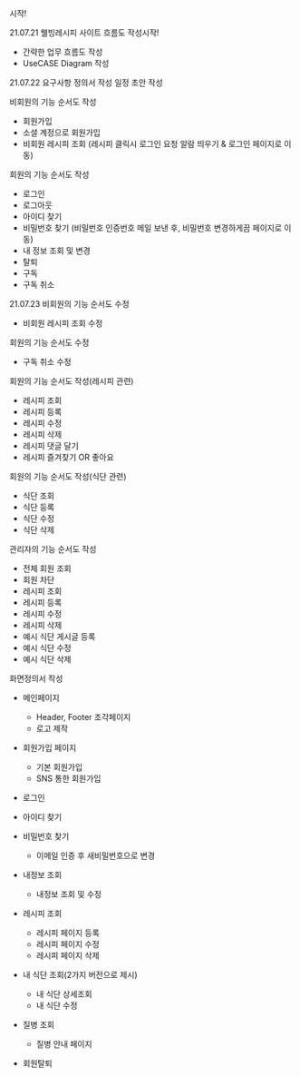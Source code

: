 시작!

21.07.21
웰빙레시피 사이트 흐름도 작성시작!
- 간략한 업무 흐름도 작성
- UseCASE Diagram 작성

21.07.22
요구사항 정의서 작성
일정 초안 작성

비회원의 기능 순서도 작성
- 회원가입
- 소셜 계정으로 회원가입
- 비회원 레시피 조회
  (레시피 클릭시 로그인 요청 알람 띄우기 & 로그인 페이지로 이동)

회원의 기능 순서도 작성
- 로그인
- 로그아웃
- 아이디 찾기
- 비밀번호 찾기
  (비밀번호 인증번호 메일 보낸 후, 비밀번호 변경하게끔 페이지로 이동)
- 내 정보 조회 및 변경
- 탈퇴
- 구독
- 구독 취소

21.07.23
비회원의 기능 순서도 수정
- 비회원 레시피 조회 수정
	
회원의 기능 순서도 수정
- 구독 취소 수정

회원의 기능 순서도 작성(레시피 관련)
- 레시피 조회
- 레시피 등록
- 레시피 수정
- 레시피 삭제
- 레시피 댓글 달기
- 레시피 즐겨찾기 OR 좋아요

회원의 기능 순서도 작성(식단 관련)
- 식단 조회
- 식단 등록
- 식단 수정
- 식단 삭제
	
관리자의 기능 순서도 작성
- 전체 회원 조회
- 회원 차단
- 레시피 조회
- 레시피 등록
- 레시피 수정
- 레시피 삭제
- 예시 식단 게시글 등록
- 예시 식단 수정
- 예시 식단 삭제
	
화면정의서 작성
- 메인페이지
	- Header, Footer 조각페이지
	- 로고 제작
		
- 회원가입 페이지
	- 기본 회원가입
	- SNS 통한 회원가입
		
- 로그인
- 아이디 찾기
- 비밀번호 찾기
	- 이메일 인증 후 새비밀번호으로 변경
		
- 내정보 조회
	- 내정보 조회 및 수정
		
- 레시피 조회
	- 레시피 페이지 등록
	- 레시피 페이지 수정
	- 레시피 페이지 삭제
		
- 내 식단 조회(2가지 버전으로 제시)
	- 내 식단 상세조회
	- 내 식단 수정
		
- 질병 조회
	- 질병 안내 페이지
		
- 회원탈퇴
	
	
	
	
	
	
	
	
	
	
	
	
	
	
